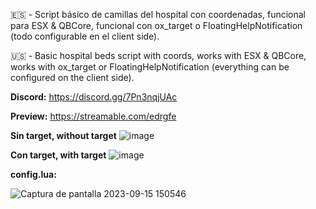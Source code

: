 🇪🇸 - Script básico de camillas del hospital con coordenadas, funcional para ESX & QBCore, funcional con ox_target o FloatingHelpNotification (todo configurable en el client side).

🇺🇸 - Basic hospital beds script with coords, works with ESX & QBCore, works with ox_target or FloatingHelpNotification (everything can be configured on the client side).

**Discord:** https://discord.gg/7Pn3nqjUAc

**Preview:** https://streamable.com/edrgfe

**Sin target, without target**
![image](https://github.com/GinkaRP/gnk-camillas/assets/116312031/96ba4cff-5016-468c-be57-035e32e3886b)

**Con target, with target**
![image](https://github.com/GinkaRP/gnk-camillas/assets/116312031/e41b2a51-4c03-43df-984f-314d76809c13)

**config.lua:**

![Captura de pantalla 2023-09-15 150546](https://github.com/GinkaRP/gnk-camillas/assets/116312031/78aa119e-fdd7-46d6-8713-efda9a268607)
